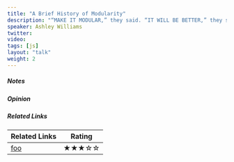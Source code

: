 ```yaml
---
title: "A Brief History of Modularity"
description: "“MAKE IT MODULAR,” they said. “IT WILL BE BETTER,” they said. Modularity is a term so common in today’s software industry, that it’s easy to uncritically accept it as a fundamental software development principle. but what does “modularity” actually mean? Where does this idea come from? Where is it going? This talk will walk us through the technical etymology of “modularity”, stepping through the intellectual breakthroughs alongside the fast spread misconceptions. We’ll conclude by exploring the implications of modularity’s ill-examined history on both its current use today, and where it’s heading in the future."
speaker: Ashley Williams
twitter: 
video:
tags: [js]
layout: "talk"
weight: 2
---
```


<article id="1">

##### Notes

</article>

<article id="2">

##### Opinion

</article>

<article id="3">

##### Related Links

Related Links | Rating
--- | ---
[foo](https://foo) | ★★★☆☆

</article>